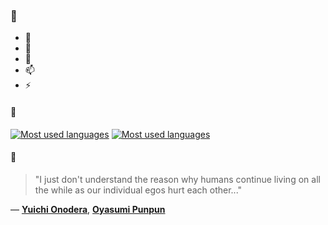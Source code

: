 ### 👋

- 🔭
- 🌱
- 💬
- 📫
- ⚡

#### 🧏

[![Most used languages](https://github-readme-stats-aynah.vercel.app/api/top-langs/?username=aynh&theme=solarized-dark&langs_count=6&layout=compact&hide_title=true)](https://github.com/anuraghazra/github-readme-stats#gh-dark-mode-only)
[![Most used languages](https://github-readme-stats-aynah.vercel.app/api/top-langs/?username=aynh&theme=solarized-light&langs_count=6&layout=compact&hide_title=true)](https://github.com/anuraghazra/github-readme-stats#gh-light-mode-only)

#### 💬

> "I just don't understand the reason why humans continue living on all the while as our individual egos hurt each other..."

&mdash; [**Yuichi Onodera**](https://myanimelist.net/character.php?q=Yuichi%20Onodera&cat=character), [**Oyasumi Punpun**](https://myanimelist.net/search/all?q=Oyasumi%20Punpun&cat=all)
